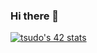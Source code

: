 ### Hi there 👋

[![tsudo's 42 stats](https://badge42.vercel.app/api/v2/cl510lmnk002109k4eop3jrv7/stats?cursusId=21&coalitionId=61)](https://github.com/JaeSeoKim/badge42)

<!--
**tsudo42/tsudo42** is a ✨ _special_ ✨ repository because its `README.md` (this file) appears on your GitHub profile.

Here are some ideas to get you started:

- 🔭 I’m currently working on ...
- 🌱 I’m currently learning ...
- 👯 I’m looking to collaborate on ...
- 🤔 I’m looking for help with ...
- 💬 Ask me about ...
- 📫 How to reach me: ...
- 😄 Pronouns: ...
- ⚡ Fun fact: ...
-->
